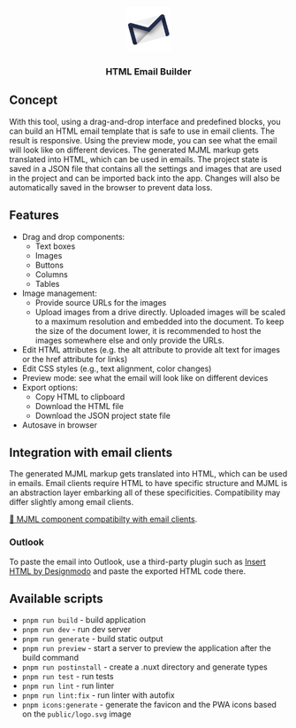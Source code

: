 <div align="center">
  <a href="https://github.com/Inetum-Poland/html-email-builder">
    <img src="public/logo.svg" alt="Logo" width="80" height="80">
  </a>

  <h3 align="center">HTML Email Builder</h3>
</div>

## Concept

With this tool, using a drag-and-drop interface and predefined blocks, you can build an HTML email template that is safe to use in email clients. The result is responsive. Using the preview mode, you can see what the email will look like on different devices. The generated MJML markup gets translated into HTML, which can be used in emails. The project state is saved in a JSON file that contains all the settings and images that are used in the project and can be imported back into the app. Changes will also be automatically saved in the browser to prevent data loss.

## Features

- Drag and drop components:
  - Text boxes
  - Images
  - Buttons
  - Columns
  - Tables
- Image management:
  - Provide source URLs for the images
  - Upload images from a drive directly. Uploaded images will be scaled to a maximum resolution and embedded into the document. To keep the size of the document lower, it is recommended to host the images somewhere else and only provide the URLs.
- Edit HTML attributes (e.g. the alt attribute to provide alt text for images or the href attribute for links)
- Edit CSS styles (e.g., text alignment, color changes)
- Preview mode: see what the email will look like on different devices
- Export options:
  - Copy HTML to clipboard
  - Download the HTML file
  - Download the JSON project state file
- Autosave in browser

## Integration with email clients

The generated MJML markup gets translated into HTML, which can be used in emails. Email clients require HTML to have specific structure and MJML is an abstraction layer embarking all of these specificities. Compatibility may differ slightly among email clients.

[🔗 MJML component compatibilty with email clients](https://mjml.io/faq#email-clients).

### Outlook

To paste the email into Outlook, use a third-party plugin such as [Insert HTML by Designmodo](https://appsource.microsoft.com/en-us/product/office/wa200002918) and paste the exported HTML code there.

## Available scripts

- `pnpm run build` - build application
- `pnpm run dev` - run dev server
- `pnpm run generate` - build static output
- `pnpm run preview` - start a server to preview the application after the build command
- `pnpm run postinstall` - create a .nuxt directory and generate types
- `pnpm run test` - run tests
- `pnpm run lint` - run linter
- `pnpm run lint:fix` - run linter with autofix
- `pnpm icons:generate` - generate the favicon and the PWA icons based on the `public/logo.svg` image
